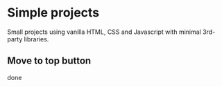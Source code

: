 # Simple projects

Small projects using vanilla HTML, CSS and Javascript with minimal 3rd-party libraries.

## Move to top button

done